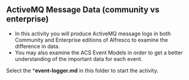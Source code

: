 ## ActiveMQ Message Data (community vs enterprise)

* In this activity you will produce ActiveMQ message logs in both Community and Enterprise editions of Alfresco to examine the difference in data.
* You may also examine the ACS Event Models in order to get a better understanding of the important data for each event.
   
Select the ***event-logger.md** in this folder to start the activity.

